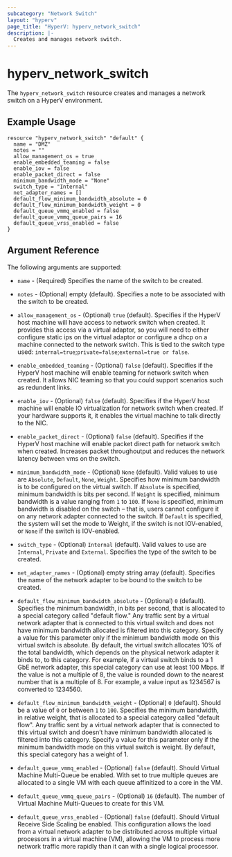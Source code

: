 ```yaml
---
subcategory: "Network Switch"
layout: "hyperv"
page_title: "HyperV: hyperv_network_switch"
description: |-
  Creates and manages network switch.
---
```


# hyperv\_network\_switch

The ``hyperv_network_switch`` resource creates and manages a network switch on a HyperV environment.

## Example Usage

```hcl
resource "hyperv_network_switch" "default" {
  name = "DMZ"
  notes = ""
  allow_management_os = true
  enable_embedded_teaming = false
  enable_iov = false
  enable_packet_direct = false
  minimum_bandwidth_mode = "None"
  switch_type = "Internal"
  net_adapter_names = []
  default_flow_minimum_bandwidth_absolute = 0
  default_flow_minimum_bandwidth_weight = 0
  default_queue_vmmq_enabled = false
  default_queue_vmmq_queue_pairs = 16
  default_queue_vrss_enabled = false
}
```

## Argument Reference

The following arguments are supported:

* `name` - (Required) Specifies the name of the switch to be created.

* `notes` - (Optional) empty (default). Specifies a note to be associated with the switch to be created.

* `allow_management_os` - (Optional) `true` (default). Specifies if the HyperV host machine will have access to network switch when created. It provides this access via a virtual adaptor, so you will need to either configure static ips on the virtual adaptor or configure a dhcp on a machine connected to the network switch. This is tied to the switch type used: `internal=true`;`private=false`;`external=true or false`.

* `enable_embedded_teaming` - (Optional) `false` (default). Specifies if the HyperV host machine will enable teaming for network switch when created. It allows NIC teaming so that you could support scenarios such as redundent links. 

* `enable_iov` - (Optional) `false` (default). Specifies if the HyperV host machine will enable IO virtualization for network switch when created. If your hardware supports it, it enables the virtual machine to talk directly to the NIC.

* `enable_packet_direct` - (Optional) `false` (default). Specifies if the HyperV host machine will enable packet direct path for network switch when created. Increases packet throughoutput and reduces the network latency between vms on the switch.

* `minimum_bandwidth_mode` - (Optional) `None` (default). Valid values to use are `Absolute`, `Default`, `None`, `Weight`. Specifies how minimum bandwidth is to be configured on the virtual switch. If `Absolute` is specified, minimum bandwidth is bits per second. If `Weight` is specified, minimum bandwidth is a value ranging from `1` to `100`. If `None` is specified, minimum bandwidth is disabled on the switch – that is, users cannot configure it on any network adapter connected to the switch. If `Default` is specified, the system will set the mode to Weight, if the switch is not IOV-enabled, or `None` if the switch is IOV-enabled.

* `switch_type` - (Optional) `Internal` (default). Valid values to use are `Internal`, `Private` and `External`. Specifies the type of the switch to be created. 

* `net_adapter_names` - (Optional) empty string array (default). Specifies the name of the network adapter to be bound to the switch to be created. 

* `default_flow_minimum_bandwidth_absolute` - (Optional) `0` (default). Specifies the minimum bandwidth, in bits per second, that is allocated to a special category called "default flow." Any traffic sent by a virtual network adapter that is connected to this virtual switch and does not have minimum bandwidth allocated is filtered into this category. Specify a value for this parameter only if the minimum bandwidth mode on this virtual switch is absolute. By default, the virtual switch allocates 10% of the total bandwidth, which depends on the physical network adapter it binds to, to this category. For example, if a virtual switch binds to a 1 GbE network adapter, this special category can use at least 100 Mbps. If the value is not a multiple of 8, the value is rounded down to the nearest number that is a multiple of 8. For example, a value input as 1234567 is converted to 1234560.

* `default_flow_minimum_bandwidth_weight` - (Optional) `0` (default). Should be a value of `0` or between `1` to `100`. Specifies the minimum bandwidth, in relative weight, that is allocated to a special category called "default flow". Any traffic sent by a virtual network adapter that is connected to this virtual switch and doesn’t have minimum bandwidth allocated is filtered into this category. Specify a value for this parameter only if the minimum bandwidth mode on this virtual switch is weight. By default, this special category has a weight of 1.

* `default_queue_vmmq_enabled` - (Optional) `false` (default). Should Virtual Machine Multi-Queue be enabled. With set to true multiple queues are allocated to a single VM with each queue affinitized to a core in the VM.

* `default_queue_vmmq_queue_pairs` - (Optional) `16` (default). The number of Virtual Machine Multi-Queues to create for this VM.

* `default_queue_vrss_enabled` - (Optional) `false` (default). Should Virtual Receive Side Scaling be enabled. This configuration allows the load from a virtual network adapter to be distributed across multiple virtual processors in a virtual machine (VM), allowing the VM to process more network traffic more rapidly than it can with a single logical processor.